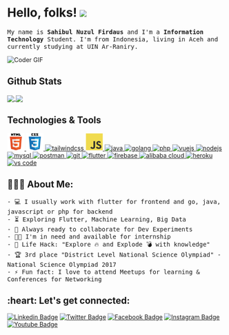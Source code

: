 <!-- ### Hi there 👋 -->

<!-- <a href="https://github.com/sahibul-nf/sahibul-nf">
  <img align="center" src="https://frontendjoe.com/images/wallpapers/squares.png" />
</a> -->

# Hello, folks! <img src="https://raw.githubusercontent.com/MartinHeinz/MartinHeinz/master/wave.gif" width="30px">

<samp>My name is **Sahibul Nuzul Firdaus** and I'm a **Information Technology** Student. I'm from Indonesia, living in Aceh and currently studying at UIN Ar-Raniry.</samp>

<img src="https://media.giphy.com/media/SWoSkN6DxTszqIKEqv/giphy.gif" alt="Coder GIF" width="400">

## Github Stats

<a href="https://github.com/sahibul-n-f/sahibul-n-f">
  <img align="center" height="220" src="https://github-readme-stats.vercel.app/api?username=sahibul-n-f&count_private=true&show_icons=true&title_color=00add8&bg_color=24292e&text_color=f6f8fa&icon_color=00add8&border_radius=16" />
</a>
<a href="https://github.com/sahibul-n-f/sahibul-n-f">
  <img align="center" height="220" font-size"12" src="https://github-readme-stats.vercel.app/api/top-langs/?username=sahibul-n-f&langs_count=4&border_radius=16&border_color=d1d5da" />
</a>


## Technologies & Tools

<a href="https://www.w3.org/html/" target="_blank"> <img src="https://raw.githubusercontent.com/devicons/devicon/master/icons/html5/html5-original-wordmark.svg" alt="html5" width="40" height="40"/> </a>
<a href="https://www.w3schools.com/css/" target="_blank"> <img src="https://raw.githubusercontent.com/devicons/devicon/master/icons/css3/css3-original-wordmark.svg" alt="css3" width="40" height="40"/> </a>
<a href="" target="_blank"> <img src="https://www.vectorlogo.zone/logos/tailwindcss/tailwindcss-icon.svg" alt="tailwindcss" width="40" height="40"/> </a>
<a href="https://developer.mozilla.org/en-US/docs/Web/JavaScript" target="_blank"> <img src="https://raw.githubusercontent.com/devicons/devicon/master/icons/javascript/javascript-original.svg" alt="javascript" width="40" height="40"/> </a>
<a href="" target="_blank"> <img src="https://www.vectorlogo.zone/logos/java/java-icon.svg" alt="java" width="40" height="40"/> </a>
<a href="" target="_blank"> <img src="https://www.vectorlogo.zone/logos/golang/golang-icon.svg" alt="golang" width="40" height="40"/> </a>
<a href="" target="_blank"> <img src="https://www.vectorlogo.zone/logos/php/php-icon.svg" alt="php" width="40" height="40"/> </a>
<a href="https://www.vuejs.org/" target="_blank"> <img src="https://www.vectorlogo.zone/logos/vuejs/vuejs-icon.svg" alt="vuejs" width="40" height="40"/> </a>
<a href="https://nodejs.org" target="_blank"> <img src="https://www.vectorlogo.zone/logos/nodejs/nodejs-icon.svg" alt="nodejs" width="40" height="40"/> </a>
<a href="" target="_blank"> <img src="https://www.vectorlogo.zone/logos/mysql/mysql-icon.svg" alt="mysql" width="40" height="40"/> </a>
<a href="https://www.postman.com/" target="_blank"> <img src="https://www.vectorlogo.zone/logos/getpostman/getpostman-icon.svg" alt="postman" width="40" height="40"/> </a>
<a href="https://git-scm.com/" target="_blank"> <img src="https://www.vectorlogo.zone/logos/git-scm/git-scm-icon.svg" alt="git" width="40" height="40"/> </a>
<a href="" target="_blank"> <img src="https://www.vectorlogo.zone/logos/flutterio/flutterio-icon.svg" alt="flutter" width="40" height="40"/> </a>
<a href="https://firebase.google.com/" target="_blank"> <img src="https://www.vectorlogo.zone/logos/firebase/firebase-icon.svg" alt="firebase" width="40" height="40"/> </a>
<a href="" target="_blank"> <img src="https://www.vectorlogo.zone/logos/alibabacloud/alibabacloud-icon.svg" alt="alibaba cloud" width="40" height="40"/> </a>
<a href="" target="_blank"> <img src="https://www.vectorlogo.zone/logos/heroku/heroku-icon.svg" alt="heroku" width="40" height="40"/> </a>
<a href="" target="_blank"> <img src="https://www.vectorlogo.zone/logos/visualstudio_code/visualstudio_code-icon.svg" alt="vs code" width="40" height="40"/> </a>

<!-- ![Linux](https://img.shields.io/badge/OS-Linux-informational?style=flat&logo=linux&logoColor=white&color=00add8)
![Android](https://img.shields.io/badge/OS-Android-informational?style=flat&logo=android&logoColor=white&color=00add8)

![VS Code](https://img.shields.io/badge/Editor-VSCode-informational?style=flat&logo=visual-studio-code&logoColor=white&color=00add8)
![IntelliJ IDEA](https://img.shields.io/badge/Editor-IntelliJ_IDEA-informational?style=flat&logo=intellij-idea&logoColor=white&color=00add8)

![Dart](https://img.shields.io/badge/Code-Dart-informational?style=flat&logo=dart&logoColor=white&color=00add8)
![Javascript](https://img.shields.io/badge/Code-JavaScript-informational?style=flat&logo=javascript&logoColor=white&color=00add8)
![Golang](https://img.shields.io/badge/Code-Golang-informational?style=flat&logo=go&logoColor=white&color=00add8)
![Java](https://img.shields.io/badge/Code-Java-informational?style=flat&logo=java&logoColor=white&color=00add8)
![PHP](https://img.shields.io/badge/Code-PHP-informational?style=flat&logo=php&logoColor=white&color=00add8)
![Shell](https://img.shields.io/badge/Shell-Bash-informational?style=flat&logo=gnu-bash&logoColor=white&color=00add8)

![Flutter](https://img.shields.io/badge/Framework-Flutter-informational?style=flat&logo=flutter&logoColor=white&color=00add8)
![Vue](https://img.shields.io/badge/Framework-Vue-informational?style=flat&logo=vue-dot-js&logoColor=white&color=00add8)
![Laravel](https://img.shields.io/badge/Framework-Laravel-informational?style=flat&logo=laravel&logoColor=white&color=00add8)
![](https://img.shields.io/badge/Framework-Spring-Boot-informational?style=flat&logo=laravel&logoColor=white&color=00add8)
![Express](https://img.shields.io/badge/Framework-Express-informational?style=flat&logo=laravel&logoColor=white&color=00add8)

![Figma](https://img.shields.io/badge/Tools-Figma-informational?style=flat&logo=figma&logoColor=white&color=00add8)
![MySQL](https://img.shields.io/badge/Tools-MySQL-informational?style=flat&logo=mysql&logoColor=white&color=00add8)
![Docker](https://img.shields.io/badge/Tools-Docker-informational?style=flat&logo=docker&logoColor=white&color=00add8)
![Apache](https://img.shields.io/badge/Tools-Apache-informational?style=flat&logo=apache&logoColor=white&color=00add8)
![Apache Maven](https://img.shields.io/badge/Tools-ApacheMaven-informational?style=flat&logo=apache-maven&logoColor=white&color=00add8)
![](https://img.shields.io/badge/Tools-Apache-Storm-informational?style=flat&logo=apache-storm&logoColor=white&color=00add8)

![Heroku](https://img.shields.io/badge/Cloud-Heroku-informational?style=flat&logo=heroku&logoColor=white&color=00add8)
![AlibabaCloud](https://img.shields.io/badge/Cloud-Alibaba-informational?style=flat&logo=alibaba-cloud&logoColor=white&color=00add8) -->


<!-- [1.1]: http://i.imgur.com/tXSoThF.png (twitter icon)
[2.1]: http://i.imgur.com/0o48UoR.png (github icon with padding) -->

<!-- icons without padding -->

<!-- [1.2]: http://i.imgur.com/wWzX9uB.png (twitter icon)
[2.2]: http://i.imgur.com/9I6NRUm.png (github icon without padding)
[3.2]: https://raw.githubusercontent.com/MartinHeinz/MartinHeinz/master/linkedin-3-16.png (LinkedIn icon) -->


<!-- links to your social media accounts -->

<!-- [1]: https://twitter.com/sahibul_nf
[2]: https://github.com/sahibul-nf
[3]: https://www.linkedin.com/in/sahibul-nf -->

<h2 align="left">👨🏻‍💻 About Me:</h2>

<samp>- :computer: I usually work with flutter for frontend and go, java, javascript or php for backend</samp>
<br>
<samp>- :hourglass_flowing_sand:  Exploring Flutter, Machine Learning, Big Data</samp>
<br>
<samp>- :rocket: Always ready to collaborate for Dev Experiments</samp>
<br>
<samp>- :man_technologist: I'm in need and available for internship</samp>
<br>
<samp>- :dart: Life Hack: "Explore :fire: and Explode :bomb: with knowledge"</samp>
<br>
<samp>- :trophy: 3rd place "District Level National Science Olympiad" - National Science Olympiad 2017</samp>
<br>
<samp>- :zap: Fun fact: I love to attend Meetups for learning & Conferences for Networking</samp>

<h2 align="left">:heart: Let's get connected:</h2>

[![Linkedin Badge](https://img.shields.io/badge/-sahibul_nf-blue?style=flat-square&logo=Linkedin&logoColor=white&link=https://www.linkedin.com/in/sahibul-nf/)](https://www.linkedin.com/in/sahibul-nf) [![Twitter Badge](https://img.shields.io/badge/-@sahibul_nf-1ca0f1?style=flat-square&labelColor=1ca0f1&logo=twitter&logoColor=white&link=https://twitter.com/sahibul_nf)](https://twitter.com/sahibul_nf) [![Facebook Badge](https://img.shields.io/badge/-@sahibul-3b5998?style=flat-square&labelColor=3b5998&logo=facebook&logoColor=white&link=https://www.facebook.com/sahibul_nf)](https://www.facebook.com/sahibul.nuzul.firdaus) [![Instagram Badge](https://img.shields.io/badge/-@sahibul_nf-D7008A?style=flat-square&labelColor=D7008A&logo=Instagram&logoColor=white&link=https://www.instagram.com/sahibul_nf)](https://www.instagram.com/sahibul_nf) [![Youtube Badge](https://img.shields.io/badge/-@sahibul-d73a49?style=flat-square&labelColor=d73a49&logo=Youtube&logoColor=white&link=https://www.youtube.com/channel/UCdWVhgD6M7D5DhwT0jfFITw)](https://www.youtube.com/channel/UCdWVhgD6M7D5DhwT0jfFITw)
